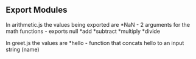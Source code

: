 ## Export Modules
In arithmetic.js the values being exported are
  *NaN - 2 arguments for the math functions - exports null
  *add
  *subtract
  *multiply
  *divide

In greet.js the values are
  *hello - function that concats hello to an input string (name)